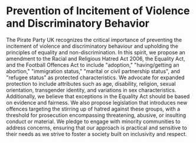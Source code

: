  Prevention of Incitement of Violence and Discriminatory Behavior
 ===========================
 
The Pirate Party UK recognizes the critical importance of preventing the incitement of violence and discriminatory behaviour and upholding the principles of equality and non-discrimination. In this spirit, we propose an amendment to the Racial and Religious Hatred Act 2006, the Equality Act, and the Football Offences Act to include "adoption," "having/getting an abortion," "immigration status," "marital or civil partnership status", and "refugee status" as protected characteristics. We advocate for expanded protection to include attributes such as age, disability, religion, sexual orientation, transgender identity, and variations in sex characteristics. Additionally, we believe that exceptions in the Equality Act should be based on evidence and fairness. We also propose legislation that introduces new offences targeting the stirring up of hatred against these groups, with a threshold for prosecution encompassing threatening, abusive, or insulting conduct or material. We pledge to engage with minority communities to address concerns, ensuring that our approach is practical and sensitive to their needs as we strive to foster a society built on inclusivity and respect.
